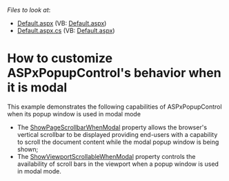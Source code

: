 <!-- default file list -->
*Files to look at*:

* [Default.aspx](./CS/Default.aspx) (VB: [Default.aspx](./VB/Default.aspx))
* [Default.aspx.cs](./CS/Default.aspx.cs) (VB: [Default.aspx](./VB/Default.aspx))
<!-- default file list end -->
# How to customize ASPxPopupControl's behavior when it is modal


This example demonstrates the following capabilities of ASPxPopupControl when its popup window is used in modal mode

* The <a href="http://documentation.devexpress.com/#AspNet/DevExpressWebASPxPopupControlASPxPopupControl_ShowPageScrollbarWhenModaltopic"><u>ShowPageScrollbarWhenModal</u></a> property allows the browser's vertical scrollbar to be displayed providing end-users with a capability to scroll the document content while the modal popup window is being shown;
* The <a href="http://help.devexpress.com/#AspNet/DevExpressWebASPxPopupControl_ShowViewportScrollbarWhenModaltopic">ShowViewportScrollableWhenModal</a> property controls the availability of scroll bars in the viewport when a popup window is used in modal mode.

<br/>


